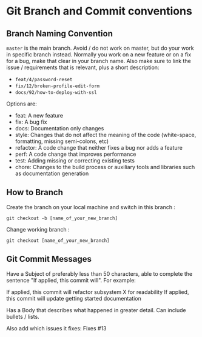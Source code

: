 # Git Branch and Commit conventions

## Branch Naming Convention
`master` is the main branch. Avoid / do not work on master, but do your work in specific branch instead. Normally you work on a new feature or on a fix for a bug, make that clear in your branch name. Also make sure to link the issue / requirements that is relevant, plus a short description:
* `feat/4/password-reset`
* `fix/12/broken-profile-edit-form`
* `docs/92/how-to-deploy-with-ssl`

Options are:
* feat: A new feature
* fix: A bug fix
* docs: Documentation only changes
* style: Changes that do not affect the meaning of the code (white-space, formatting, missing semi-colons, etc)
* refactor: A code change that neither fixes a bug nor adds a feature
* perf: A code change that improves performance
* test: Adding missing or correcting existing tests
* chore: Changes to the build process or auxiliary tools and libraries such as documentation generation

## How to Branch
Create the branch on your local machine and switch in this branch :

`git checkout -b [name_of_your_new_branch]`

Change working branch :

`git checkout [name_of_your_new_branch]`


## Git Commit Messages
Have a Subject of preferably less than 50 characters, able to complete the sentence "If applied, this commit will". For example:

If applied, this commit will refactor subsystem X for readability
If applied, this commit will update getting started documentation

Has a Body that describes what happened in greater detail. Can include bullets / lists.

Also add which issues it fixes:
Fixes #13
